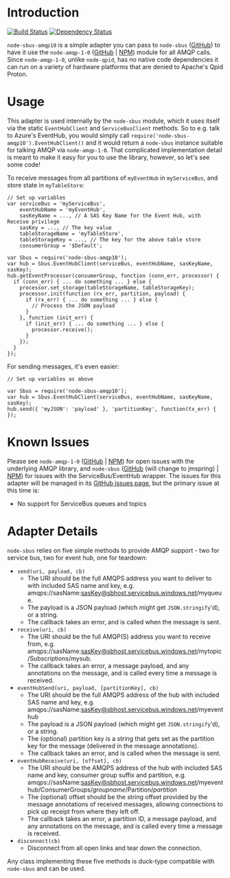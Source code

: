 Introduction
============

[![Build Status](https://secure.travis-ci.org/noodlefrenzy/node-sbus-qpid.png?branch=master)](https://travis-ci.org/noodlefrenzy/node-sbus-qpid)
[![Dependency Status](https://david-dm.org/noodlefrenzy/node-sbus-qpid.png)](https://david-dm.org/noodlefrenzy/node-sbus-qpid)

`node-sbus-amqp10` is a simple adapter you can pass to `node-sbus` ([GitHub](https://github.com/noodlefrenzy/node-sbus)) to have it use the `node-amqp-1-0` ([GitHub](https://github.com/noodlefrenzy/node-amqp-1-0) | [NPM](https://www.npmjs.com/package/node-amqp-1-0))
module for all AMQP calls.  Since `node-amqp-1-0`, unlike `node-qpid`, has no native code dependencies
it can run on a variety of hardware platforms that are denied to Apache's Qpid Proton.

Usage
=====

This adapter is used internally by the `node-sbus` module, which it uses itself via the static `EventHubClient` and `ServiceBusClient` methods.
So to e.g. talk to Azure's EventHub, you would simply call `require('node-sbus-amqp10').EventHubClient()` and it would return a `node-sbus`
instance suitable for talking AMQP via `node-amqp-1-0`.  That complicated implementation detail is meant to make it easy for you to use the library,
however, so let's see some code!

To receive messages from all partitions of `myEventHub` in `myServiceBus`, and store state in `myTableStore`:

    // Set up variables
    var serviceBus = 'myServiceBus',
        eventHubName = 'myEventHub',
        sasKeyName = ..., // A SAS Key Name for the Event Hub, with Receive privilege
        sasKey = ..., // The key value
        tableStorageName = 'myTableStore',
        tableStorageKey = ..., // The key for the above table store
        consumerGroup = '$Default';

    var Sbus = require('node-sbus-amqp10');
    var hub = Sbus.EventHubClient(serviceBus, eventHubName, sasKeyName, sasKey);
    hub.getEventProcessor(consumerGroup, function (conn_err, processor) {
      if (conn_err) { ... do something ... } else {
        processor.set_storage(tableStorageName, tableStorageKey);
        processor.init(function (rx_err, partition, payload) {
          if (rx_err) { ... do something ... } else {
            // Process the JSON payload
          }
        }, function (init_err) {
          if (init_err) { ... do something ... } else {
            processor.receive();
          }
        });
      }
    });

For sending messages, it's even easier:

    // Set up variables as above

    var Sbus = require('node-sbus-amqp10');
    var hub = Sbus.EventHubClient(serviceBus, eventHubName, sasKeyName, sasKey);
    hub.send({ 'myJSON': 'payload' }, 'partitionKey', function(tx_err) { });

Known Issues
============

Please see `node-amqp-1-0` ([GitHub](https://github.com/noodlefrenzy/node-amqp-1-0) | [NPM](https://www.npmjs.com/package/node-amqp-1-0)) for open issues with the underlying AMQP library, and
`node-sbus` ([GitHub](https://github.com/noodlefrenzy/node-sbus) (will change to jmspring) | [NPM](https://www.npmjs.com/package/node-sbus)) for issues with the ServiceBus/EventHub wrapper.  The issues for this adapter
will be managed in its [GitHub issues page](https://github.com/noodlefrenzy/node-sbus-amqp10/issues), but the primary issue at this time is:

* No support for ServiceBus queues and topics

Adapter Details
===============

`node-sbus` relies on five simple methods to provide AMQP support - two for service bus, two for event hub, one for teardown:

* `send(uri, payload, cb)`
  * The URI should be the full AMQPS address you want to deliver to with included SAS name and key,
    e.g. amqps://sasName:sasKey@sbhost.servicebus.windows.net/myqueue.
  * The payload is a JSON payload (which might get `JSON.stringify`'d), or a string.
  * The callback takes an error, and is called when the message is sent.
* `receive(uri, cb)`
  * The URI should be the full AMQP(S) address you want to receive from, e.g. amqps://sasName:sasKey@sbhost.servicebus.windows.net/mytopic/Subscriptions/mysub.
  * The callback takes an error, a message payload, and any annotations on the message, and is called every time a message
    is received.
* `eventHubSend(uri, payload, [partitionKey], cb)`
  * The URI should be the full AMQPS address of the hub with included SAS name and key,
    e.g. amqps://sasName:sasKey@sbhost.servicebus.windows.net/myeventhub
  * The payload is a JSON payload (which might get `JSON.stringify`'d), or a string.
  * The (optional) partition key is a string that gets set as the partition key for the message (delivered in the
    message annotations).
  * The callback takes an error, and is called when the message is sent.
* `eventHubReceive(uri, [offset], cb)`
  * The URI should be the AMQPS address of the hub with included SAS name and key, consumer group suffix and partition,
    e.g. amqps://sasName:sasKey@sbhost.servicebus.windows.net/myeventhub/ConsumerGroups/_groupname_/Partition/_partition_
  * The (optional) offset should be the string offset provided by the message annotations of received messages, allowing
    connections to pick up receipt from where they left off.
  * The callback takes an error, a partition ID, a message payload, and any annotations on the message, and is called every time a message
    is received.
* `disconnect(cb)`
  * Disconnect from all open links and tear down the connection.

Any class implementing these five methods is duck-type compatible with `node-sbus` and can be used.

